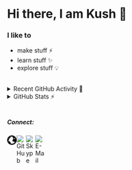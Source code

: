 # Hi there, I am Kush 👋

### I like to
- make stuff ⚡
- learn stuff ✨
- explore stuff 💡

<br>
<details>
  <summary>Recent GitHub Activity 🚀</summary>

<!--START_SECTION:activity-->
1. ❌ Closed PR [#81](https://github.com/melody-bot/Melody/pull/81) in [melody-bot/Melody](https://github.com/melody-bot/Melody)
2. 🎉 Merged PR [#84](https://github.com/melody-bot/Melody/pull/84) in [melody-bot/Melody](https://github.com/melody-bot/Melody)
3. ❌ Reopened PR [#84](https://github.com/melody-bot/Melody/pull/84) in [melody-bot/Melody](https://github.com/melody-bot/Melody)
4. ❌ Closed PR [#84](https://github.com/melody-bot/Melody/pull/84) in [melody-bot/Melody](https://github.com/melody-bot/Melody)
5. 💪 Opened PR [#84](https://github.com/melody-bot/Melody/pull/84) in [melody-bot/Melody](https://github.com/melody-bot/Melody)
<!--END_SECTION:activity-->

</details>

<details>
  <summary>GitHub Stats ⚡</summary>

  <img align="left" alt="codeSTACKr's GitHub Stats" src="https://github-readme-stats.vercel.app/api?username=git-kush&show_icons=true&hide_border=true&theme=dark" />

</details>
<br>

##### Connect:
[<img align="left" alt="kush.in" width="22px" src="https://raw.githubusercontent.com/iconic/open-iconic/master/svg/globe.svg" />][website]
[<img align="left" alt="GitHub" width="22px" src="https://cdn.jsdelivr.net/npm/simple-icons@v3/icons/github.svg" />][github]
[<img align="left" alt="Skype" width="22px" src="https://cdn.jsdelivr.net/npm/simple-icons@v3/icons/skype.svg" />][skype]
[<img align="left" alt="E-Mail" width="22px" src="https://cdn.jsdelivr.net/npm/simple-icons@v3/icons/gmail.svg" />][mail]

[website]: https://www.kush.in
[skype]: https://join.skype.com/invite/yMP5znxtYAQO
[mail]: mailto:kush@kush.in
[github]: https://github.com/git-kush

